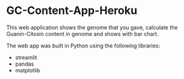 # GC-Content-App-Heroku
 This web application shows the genome that you gave, calculate the Guanin-Citosin content in genome and shows with bar chart.

The web app was built in Python using the following libraries:

- streamlit
- pandas
- matplotlib